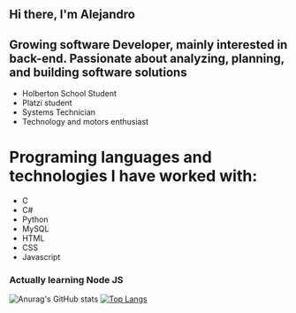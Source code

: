 ## Hi there, I'm Alejandro

## Growing software Developer, mainly interested in back-end. Passionate about analyzing, planning, and building software solutions
* Holberton School Student
* Platzi student
* Systems Technician
* Technology and motors enthusiast

# Programing languages and technologies I have worked with:
* C
* C#
* Python
* MySQL
* HTML
* CSS
* Javascript

### Actually learning Node JS

![Anurag's GitHub stats](https://github-readme-stats.vercel.app/api?username=dondropo&show_icons=true&theme=merko)
[![Top Langs](https://github-readme-stats.vercel.app/api/top-langs/?username=dondropo&show_icons=true&theme=merko)](https://github.com/anuraghazra/github-readme-stats)
